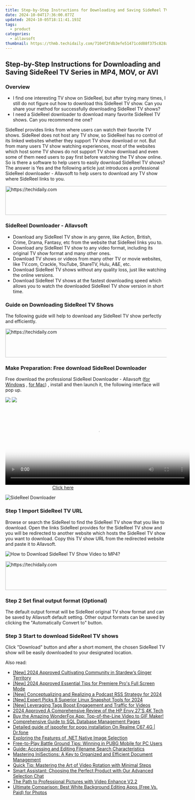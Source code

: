 ```yaml
---
title: Step-by-Step Instructions for Downloading and Saving SideReel TV Series in MP4, MOV, or AVI
date: 2024-10-04T17:36:00.077Z
updated: 2024-10-05T18:11:41.193Z
tags:
  - product
categories:
  - allavsoft
thumbnail: https://thmb.techidaily.com/7104f2fdb3efe51471cdd88f375c828abb8a0fae8ecd95c240012aa4c932f917.jpg
---
```


## Step-by-Step Instructions for Downloading and Saving SideReel TV Series in MP4, MOV, or AVI

### Overview

* I find one interesting TV show on SideReel, but after trying many times, I still do not figure out how to download this SideReel TV show. Can you share your method for successfully downloading SideReel TV shows?
* I need a SideReel downloader to download many favorite SideReel TV shows. Can you recommend me one?

SideReel provides links from where users can watch their favorite TV shows. SideReel does not host any TV show, so SideReel has no control of its linked websites whether they support TV show download or not. But from many users TV show watching experiences, most of the websites which host some TV shows do not support TV show download and even some of them need users to pay first before watching the TV show online. So is there a software to help users to easily download SideReel TV shows? The answer is Yes and the following article just introduces a professional SideReel downloader - Allavsoft to help users to download any TV show where SideReel links to you.

<!-- affiliate ads begin -->
<a href="https://appsumo.8odi.net/c/5597632/2130890/7443" target="_top" id="2130890">
  <img src="//a.impactradius-go.com/display-ad/7443-2130890" border="0" alt="https://techidaily.com" width="728" height="90"/>
</a>
<img height="0" width="0" src="https://appsumo.8odi.net/i/5597632/2130890/7443" style="position:absolute;visibility:hidden;" border="0" />
<!-- affiliate ads end -->

### SideReel Downloader - Allavsoft

* Download any SideReel TV show in any genre, like Action, British, Crime, Drama, Fantasy, etc from the website that SideReel links you to.
* Download any SideReel TV show to any video format, including its original TV show format and many other ones.
* Download TV shows or videos from many other TV or movie websites, like TV.com, Crackle, YouTube, ShareTV, Hulu, A&E, etc.
* Download SideReel TV shows without any quality loss, just like watching the online versions.
* Download SideReel TV shows at the fastest downloading speed which allows you to watch the downloaded SideReel TV show version in short time.

### Guide on Downloading SideReel TV Shows

The following guide will help to download any SideReel TV show perfectly and efficiently.

<!-- affiliate ads begin -->
<a href="https://appsumo.8odi.net/c/5597632/2082535/7443" target="_top" id="2082535">
  <img src="//a.impactradius-go.com/display-ad/7443-2082535" border="0" alt="https://techidaily.com" width="728" height="90"/>
</a>
<img height="0" width="0" src="https://appsumo.8odi.net/i/5597632/2082535/7443" style="position:absolute;visibility:hidden;" border="0" />
<!-- affiliate ads end -->

### Make Preparation: Free download SideReel Downloader

Free download the professional SideReel Downloader - Allavsoft ([for Windows](https://tools.techidaily.com/allavsoft/products/) , [for Mac](https://tools.techidaily.com/allavsoft/products/)) , install and then launch it, the following interface will pop up.

[![](https://www.allavsoft.com/how-to/../images/how-to/free-download-win.jpg)](https://tools.techidaily.com/allavsoft/products/) [![](https://www.allavsoft.com/how-to/../images/how-to/free-download-mac.jpg)](https://tools.techidaily.com/allavsoft/products/)

<!-- affiliate ads begin -->
<span id="1983575">
					<video width="576" height="240" style="cursor:pointer"
           poster="//a.impactradius-go.com/display-clicktoplayimage/1983575.png"
           onclick="if(!this.playClicked){this.play();this.setAttribute('controls',true);this.playClicked=true;}">
	   <source src="//a.impactradius-go.com/display-ad/22993-1983575">
	   <img src="//a.impactradius-go.com/display-clicktoplayimage/1983575.png" style="border: none; height: 100%; width: 100%; object-fit: contain">
	</video>
	<div style="width:360px;text-align:center"><a href="javascript:window.open(decodeURIComponent('https%3A%2F%2Fhomestyler.sjv.io%2Fc%2F5597632%2F1983575%2F22993'), '_blank');void(0);">Click here</a></div>
</span>
<img height="0" width="0" src="https://imp.pxf.io/i/5597632/1983575/22993" style="position:absolute;visibility:hidden;" border="0" />
<!-- affiliate ads end -->

![SideReel Downloader](https://www.allavsoft.com/how-to/../images/allavsoft/screen-shot-600.jpg)

### Step 1 Import SideReel TV URL

Browse or search the SideReel to find the SideReel TV show that you like to download. Open the links SideReel provides for the SideReel TV show and you will be redirected to another website which hosts the SideReel TV show you want to download. Copy this TV show URL from the redirected website and paste it to Allavsoft.

![How to Download SideReel TV Show Video to MP4?](https://www.allavsoft.com/how-to/../images/how-to/download-rtmp-video/download-rtmp-video.jpg)

<!-- affiliate ads begin -->
<a href="https://ephamedtechinc.pxf.io/c/5597632/2137211/26400" target="_top" id="2137211">
  <img src="//a.impactradius-go.com/display-ad/26400-2137211" border="0" alt="https://techidaily.com" width="728" height="90"/>
</a>
<img height="0" width="0" src="https://ephamedtechinc.pxf.io/i/5597632/2137211/26400" style="position:absolute;visibility:hidden;" border="0" />
<!-- affiliate ads end -->

### Step 2 Set final output format (Optional)

The default output format will be SideReel original TV show format and can be saved by Allavsoft default setting. Other output formats can be saved by clicking the "Automatically Convert to" button.

### Step 3 Start to download SideReel TV shows

Click "Download" button and after a short moment, the chosen SideReel TV show will be easily downloaded to your designated location.

<ins class="adsbygoogle"
     style="display:block"
     data-ad-format="autorelaxed"
     data-ad-client="ca-pub-7571918770474297"
     data-ad-slot="1223367746"></ins>

<ins class="adsbygoogle"
     style="display:block"
     data-ad-client="ca-pub-7571918770474297"
     data-ad-slot="8358498916"
     data-ad-format="auto"
     data-full-width-responsive="true"></ins>

<span class="atpl-alsoreadstyle">Also read:</span>
<div><ul>
<li><a href="https://screen-video-capture.techidaily.com/new-2024-approved-cultivating-community-in-stardews-ginger-territory/"><u>[New] 2024 Approved Cultivating Community in Stardew’s Ginger Territory</u></a></li>
<li><a href="https://article-helps.techidaily.com/new-2024-approved-essential-tips-for-premiere-pros-full-screen-mode/"><u>[New] 2024 Approved Essential Tips for Premiere Pro's Full Screen Mode</u></a></li>
<li><a href="https://fox-helps.techidaily.com/new-conceptualizing-and-realizing-a-podcast-rss-strategy-for-2024/"><u>[New] Conceptualizing and Realizing a Podcast RSS Strategy for 2024</u></a></li>
<li><a href="https://video-capture.techidaily.com/new-expert-picks-8-superior-linux-snapshot-tools-for-2024/"><u>[New] Expert Picks 8 Superior Linux Snapshot Tools for 2024</u></a></li>
<li><a href="https://facebook-video-share.techidaily.com/new-leveraging-tags-boost-engagement-and-traffic-for-videos/"><u>[New] Leveraging Tags Boost Engagement and Traffic for Videos</u></a></li>
<li><a href="https://extra-tips.techidaily.com/2024-approved-a-comprehensive-review-of-the-hp-envy-27s-4k-tech/"><u>2024 Approved A Comprehensive Review of the HP Envy 27'S 4K Tech</u></a></li>
<li><a href="https://win-able.techidaily.com/buy-the-amazing-wonderfox-app-top-of-the-line-video-to-gif-maker/"><u>Buy the Amazing WonderFox App: Top-of-the-Line Video to GIF Maker!</u></a></li>
<li><a href="https://fox-tls.techidaily.com/comprehensive-guide-to-sql-database-management-pages/"><u>Comprehensive Guide to SQL Database Management Pages</u></a></li>
<li><a href="https://pokemon-go-android.techidaily.com/detailed-guide-of-ispoofer-for-pogo-installation-on-realme-c67-4g-drfone-by-drfone-virtual-android/"><u>Detailed guide of ispoofer for pogo installation On Realme C67 4G | Dr.fone</u></a></li>
<li><a href="https://fox-tls.techidaily.com/exploring-the-features-of-net-native-image-selection/"><u>Exploring the Features of .NET Native Image Selection</u></a></li>
<li><a href="https://fox-tls.techidaily.com/free-to-play-battle-ground-tips-winning-in-pubg-mobile-for-pc-users/"><u>Free-to-Play Battle Ground Tips: Winning in PUBG Mobile for PC Users</u></a></li>
<li><a href="https://fox-tls.techidaily.com/guide-accessing-and-editing-filename-search-characteristics/"><u>Guide: Accessing and Editing Filename Search Characteristics</u></a></li>
<li><a href="https://fox-tls.techidaily.com/mastering-inisections-a-key-to-organized-and-efficient-document-management/"><u>Mastering IniSections: A Key to Organized and Efficient Document Management</u></a></li>
<li><a href="https://fox-tls.techidaily.com/quick-tip-mastering-the-art-of-video-rotation-with-minimal-steps/"><u>Quick Tip: Mastering the Art of Video Rotation with Minimal Steps</u></a></li>
<li><a href="https://fox-tls.techidaily.com/smart-assistant-choosing-the-perfect-product-with-our-advanced-selection-chat/"><u>Smart Assistant: Choosing the Perfect Product with Our Advanced Selection Chat</u></a></li>
<li><a href="https://extra-tips.techidaily.com/the-path-to-professional-pictures-with-video-enhance-v22/"><u>The Path to Professional Pictures with Video Enhance V2.2</u></a></li>
<li><a href="https://fox-tls.techidaily.com/ultimate-comparison-best-white-background-editing-apps-free-vs-paid-for-photos/"><u>Ultimate Comparison: Best White Background Editing Apps (Free Vs. Paid) for Photos</u></a></li>
</ul></div>

